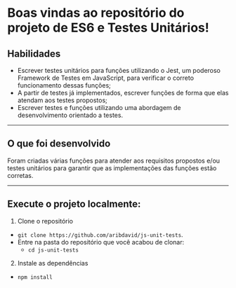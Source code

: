 
# Boas vindas ao repositório do projeto de ES6 e Testes Unitários!


## Habilidades

- Escrever testes unitários para funções utilizando o Jest, um poderoso Framework de Testes em JavaScript, para verificar o correto funcionamento dessas funções;
- A partir de testes já implementados, escrever funções de forma que elas atendam aos testes propostos;
- Escrever testes e funções utilizando uma abordagem de desenvolvimento orientado a testes.

---

## O que foi desenvolvido

Foram criadas várias funções para atender aos requisitos propostos e/ou testes unitários para garantir que as implementações das funções estão corretas.

---


## Execute o projeto localmente:

1. Clone o repositório
  * `git clone https://github.com/aribdavid/js-unit-tests`.
  * Entre na pasta do repositório que você acabou de clonar:
    * `cd js-unit-tests`

2. Instale as dependências
  * `npm install`

